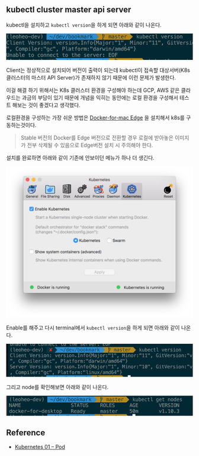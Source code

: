 ## kubectl cluster master api server
kubectl을 설치하고 `kubectl version`을 하게 되면 아래와 같이 나온다.

![](./images/k8s/K_2.png)

Client는 정상적으로 설치되어 버전이 출력이 되는데 kubectl이 접속할 대상서버(K8s 클러스터의 마스터 API Server)가 존재하지 않기 때문에 이런 문제가 발생한다.

이걸 해결 하기 위해서는 K8s 클러스터 환경을 구성해야 하는데 GCP, AWS 같은 클라우드는 과금의 부담이 있기 때문에 개념을 익히는 동안에는 로컬 환경을 구성해서 테스트 해보는 것이 좋겠다고 생각했다.

로컬환경을 구성하는 가장 쉬운 방법은 [Docker-for-mac Edge](https://download.docker.com/mac/edge/24545/Docker.dmg) 을 설치해서 k8s를 구동하는것이다.

> Stable 버전의 Docker를 Edge 버전으로 전환할 경우 로컬에 받아놓은 이미지가 전부 삭제될 수 있음으로 Edge버전 설치 시 주의해야 한다.

설치를 완료하면 아래와 같이 기존에 안보이던 메뉴가 하나 더 생긴다.

![](./images/k8s/K_4.png)

Enable를 해주고 다시 terminal에서 `kubectl version`을 하게 되면 아래와 같이 나온다.

![](./images/k8s/K_1.png)

그리고 node를 확인해보면 아래와 같이 나온다.

![](./images/k8s/K_3.png)


## Reference
- [Kubernetes 01 – Pod](https://blog.2dal.com/2018/03/28/kubernetes-01-pod/)